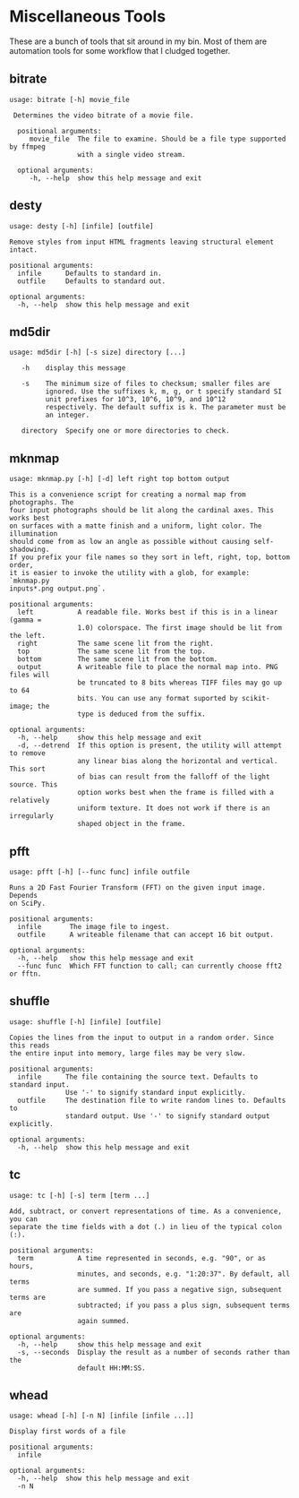 # Miscellaneous Tools

These are a bunch of tools that sit around in my bin. Most of them are
automation tools for some workflow that I cludged together.

## bitrate

    usage: bitrate [-h] movie_file

     Determines the video bitrate of a movie file.

      positional arguments:
         movie_file  The file to examine. Should be a file type supported by ffmpeg
      	             with a single video stream.

      optional arguments:
         -h, --help  show this help message and exit

## desty

    usage: desty [-h] [infile] [outfile]

    Remove styles from input HTML fragments leaving structural element intact.

    positional arguments:
      infile      Defaults to standard in.
      outfile     Defaults to standard out.

    optional arguments:
      -h, --help  show this help message and exit

## md5dir

    usage: md5dir [-h] [-s size] directory [...]

       -h    display this message

       -s    The minimum size of files to checksum; smaller files are
             ignored. Use the suffixes k, m, g, or t specify standard SI
             unit prefixes for 10^3, 10^6, 10^9, and 10^12
             respectively. The default suffix is k. The parameter must be
             an integer.

       directory  Specify one or more directories to check.

## mknmap

    usage: mknmap.py [-h] [-d] left right top bottom output

    This is a convenience script for creating a normal map from photographs. The
    four input photographs should be lit along the cardinal axes. This works best
    on surfaces with a matte finish and a uniform, light color. The illumination
    should come from as low an angle as possible without causing self-shadowing.
    If you prefix your file names so they sort in left, right, top, bottom order,
    it is easier to invoke the utility with a glob, for example: `mknmap.py
    inputs*.png output.png`.

    positional arguments:
      left           A readable file. Works best if this is in a linear (gamma =
                     1.0) colorspace. The first image should be lit from the left.
      right          The same scene lit from the right.
      top            The same scene lit from the top.
      bottom         The same scene lit from the bottom.
      output         A writeable file to place the normal map into. PNG files will
                     be truncated to 8 bits whereas TIFF files may go up to 64
                     bits. You can use any format suported by scikit-image; the
                     type is deduced from the suffix.

    optional arguments:
      -h, --help     show this help message and exit
      -d, --detrend  If this option is present, the utility will attempt to remove
                     any linear bias along the horizontal and vertical. This sort
                     of bias can result from the falloff of the light source. This
                     option works best when the frame is filled with a relatively
                     uniform texture. It does not work if there is an irregularly
                     shaped object in the frame.

## pfft

    usage: pfft [-h] [--func func] infile outfile

    Runs a 2D Fast Fourier Transform (FFT) on the given input image. Depends
    on SciPy.

    positional arguments:
      infile       The image file to ingest.
      outfile      A writeable filename that can accept 16 bit output.

    optional arguments:
      -h, --help   show this help message and exit
      --func func  Which FFT function to call; can currently choose fft2 or fftn.

## shuffle

    usage: shuffle [-h] [infile] [outfile]

    Copies the lines from the input to output in a random order. Since this reads
    the entire input into memory, large files may be very slow.

    positional arguments:
      infile      The file containing the source text. Defaults to standard input.
                  Use '-' to signify standard input explicitly.
      outfile     The destination file to write random lines to. Defaults to
                  standard output. Use '-' to signify standard output explicitly.

    optional arguments:
      -h, --help  show this help message and exit

## tc

    usage: tc [-h] [-s] term [term ...]

    Add, subtract, or convert representations of time. As a convenience, you can
    separate the time fields with a dot (.) in lieu of the typical colon (:).

    positional arguments:
      term           A time represented in seconds, e.g. "90", or as hours,
                     minutes, and seconds, e.g. "1:20:37". By default, all terms
                     are summed. If you pass a negative sign, subsequent terms are
                     subtracted; if you pass a plus sign, subsequent terms are
                     again summed.

    optional arguments:
      -h, --help     show this help message and exit
      -s, --seconds  Display the result as a number of seconds rather than the
                     default HH:MM:SS.

## whead

    usage: whead [-h] [-n N] [infile [infile ...]]

    Display first words of a file

    positional arguments:
      infile

    optional arguments:
      -h, --help  show this help message and exit
      -n N
